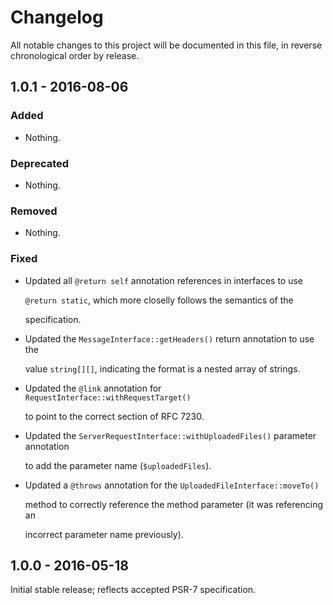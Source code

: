 # Changelog

All notable changes to this project will be documented in this file, in reverse chronological order by release.

## 1.0.1 - 2016-08-06

### Added

* Nothing.

### Deprecated

* Nothing.

### Removed

* Nothing.

### Fixed

* Updated all `@return self` annotation references in interfaces to use

  `@return static`, which more closelly follows the semantics of the

  specification.

* Updated the `MessageInterface::getHeaders()` return annotation to use the

  value `string[][]`, indicating the format is a nested array of strings.

* Updated the `@link` annotation for `RequestInterface::withRequestTarget()`

  to point to the correct section of RFC 7230.

* Updated the `ServerRequestInterface::withUploadedFiles()` parameter annotation

  to add the parameter name \(`$uploadedFiles`\).

* Updated a `@throws` annotation for the `UploadedFileInterface::moveTo()`

  method to correctly reference the method parameter \(it was referencing an

  incorrect parameter name previously\).

## 1.0.0 - 2016-05-18

Initial stable release; reflects accepted PSR-7 specification.

